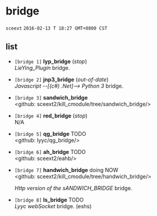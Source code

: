 <!-- bridge.md, sceext2/doc/, (sceext <sceext@foxmail.com>)
   - test201602131827
  -->

# bridge
`sceext` `2016-02-13 T 18:27 GMT+0800 CST`


## list

+ `[bridge 1]` **lyp_bridge** (*stop*) <br />
  *LieYing_Plugin* bridge. 

+ `[bridge 2]` **jnp3_bridge** (*out-of-date*) <br />
  *Javascript --[(c#) .Net]--> Python 3* bridge. 

+ `[bridge 3]` **sandwich_bridge** <br />
  &lt;github: sceext2/kill_cmodule/tree/sandwich_bridge/&gt;

+ `[bridge 4]` **red_bridge** (*stop*) <br />
  N/A

+ `[bridge 5]` **qg_bridge** TODO <br />
  &lt;github: lyyc/qg_bridge/&gt;

+ `[bridge 6]` **ah_bridge** TODO <br />
  &lt;github: sceext2/eahb/&gt;

+ `[bridge 7]` **handwich_bridge** doing NOW <br />
  &lt;github: sceext2/kill_cmodule/tree/handwich_bridge/&gt;
  
  *Http version of the sANDWICH_BRIDGE* bridge. 

+ `[bridge 8]` **ls_bridge** TODO <br />
  *Lyyc webSocket* bridge. (eshs)


<!-- end bridge.md -->


